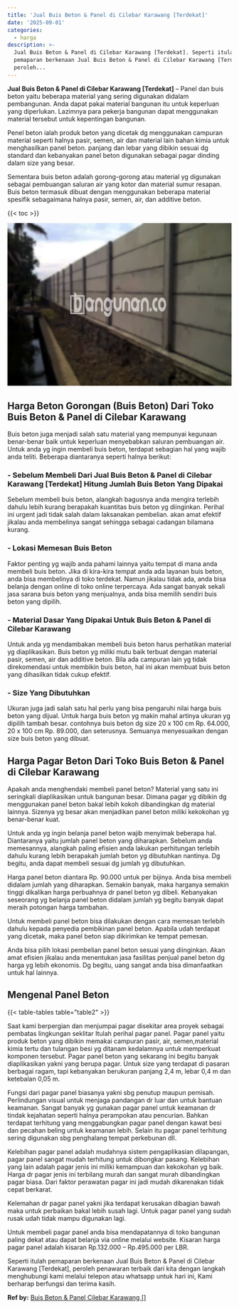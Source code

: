 ```yaml
---
title: 'Jual Buis Beton & Panel di Cilebar Karawang [Terdekat]'
date: '2025-09-01'
categories:
  - harga
description: >-
  Jual Buis Beton & Panel di Cilebar Karawang [Terdekat]. Seperti itulah
  pemaparan berkenaan Jual Buis Beton & Panel di Cilebar Karawang [Terdekat],
  peroleh...
---
```


**Jual Buis Beton & Panel di Cilebar Karawang \[Terdekat\]** – Panel dan buis beton yaitu beberapa material yang sering digunakan didalam pembangunan. Anda dapat pakai material bangunan itu untuk keperluan yang diperlukan. Lazimnya para pekerja bangunan dapat menggunakan material tersebut untuk kepentingan bangunan.

Penel beton ialah produk beton yang dicetak dg menggunakan campuran material seperti halnya pasir, semen, air dan material lain bahan kimia untuk menghasilkan panel beton. panjang dan lebar yang dibikin sesuai dg standard dan kebanyakan panel beton digunakan sebagai pagar dinding dalam size yang besar.

Sementara buis beton adalah gorong-gorong atau material yg digunakan sebagai pembuangan saluran air yang kotor dan material sumur resapan. Buis beton termasuk dibuat dengan menggunakan beberapa material spesifik sebagaimana halnya pasir, semen, air, dan additive beton.

{{< toc >}}

![Jual Buis Beton & Panel di Cilebar Karawang [Terdekat]](/images/jual-panel-buis-beton-murah-46.png)

## Harga Beton Gorongan (Buis Beton) Dari Toko Buis Beton & Panel di Cilebar Karawang

Buis beton juga menjadi salah satu material yang mempunyai kegunaan benar-benar baik untuk keperluan menyebabkan saluran pembuangan air. Untuk anda yg ingin membeli buis beton, terdapat sebagian hal yang wajib anda teliti. Beberapa diantaranya seperti halnya berikut:

### \- Sebelum Membeli Dari Jual Buis Beton & Panel di Cilebar Karawang \[Terdekat\] Hitung Jumlah Buis Beton Yang Dipakai

Sebelum membeli buis beton, alangkah bagusnya anda mengira terlebih dahulu lebih kurang berapakah kuantitas buis beton yg diinginkan. Perihal ini urgent jadi tidak salah dalam laksanakan pembelian. akan amat efektif jikalau anda membelinya sangat sehingga sebagai cadangan bilamana kurang.

### \- Lokasi Memesan Buis Beton

Faktor penting yg wajib anda pahami lainnya yaitu tempat di mana anda membeli buis beton. Jika di kira-kira tempat anda ada layanan buis beton, anda bisa membelinya di toko terdekat. Namun jikalau tidak ada, anda bisa belanja dengan online di toko online terpercaya. Ada sangat banyak sekali jasa sarana buis beton yang menjualnya, anda bisa memilih sendiri buis beton yang dipilih.

### \- Material Dasar Yang Dipakai Untuk Buis Beton & Panel di Cilebar Karawang

Untuk anda yg mendambakan membeli buis beton harus perhatikan material yg diaplikasikan. Buis beton yg miliki mutu baik terbuat dengan material pasir, semen, air dan additive beton. Bila ada campuran lain yg tidak direkomendasi untuk membikin buis beton, hal ini akan membuat buis beton yang dihasilkan tidak cukup efektif.

### \- Size Yang Dibutuhkan

Ukuran juga jadi salah satu hal perlu yang bisa pengaruhi nilai harga buis beton yang dijual. Untuk harga buis beton yg makin mahal artinya ukuran yg dipilih tambah besar. contohnya buis beton dg size 20 x 100 cm Rp. 64.000, 20 x 100 cm Rp. 89.000, dan seterusnya. Semuanya menyesuaikan dengan size buis beton yang dibuat.

## Harga Pagar Beton Dari Toko Buis Beton & Panel di Cilebar Karawang

Apakah anda menghendaki membeli panel beton? Material yang satu ini seringkali diaplikasikan untuk bangunan besar. Dimana pagar yg dibikin dg menggunakan panel beton bakal lebih kokoh dibandingkan dg material lainnya. Sizenya yg besar akan menjadikan panel beton miliki kekokohan yg benar-benar kuat.

Untuk anda yg ingin belanja panel beton wajib menyimak beberapa hal. Diantaranya yaitu jumlah panel beton yang diharapkan. Sebelum anda memesannya, alangkah paling efisien anda lakukan perhitungan terlebih dahulu kurang lebih berapakah jumlah beton yg dibutuhkan nantinya. Dg begitu, anda dapat membeli sesuai dg jumlah yg dibutuhkan.

Harga panel beton diantara Rp. 90.000 untuk per bijinya. Anda bisa membeli didalam jumlah yang diharapkan. Semakin banyak, maka harganya semakin tinggi dikalikan harga perbuahnya dr panel beton yg dibeli. Kebanyakan seseorang yg belanja panel beton didalam jumlah yg begitu banyak dapat meraih potongan harga tambahan.

Untuk membeli panel beton bisa dilakukan dengan cara memesan terlebih dahulu kepada penyedia pembikinan panel beton. Apabila udah terdapat yang dicetak, maka panel beton siap dikirimkan ke tempat pemesan.

Anda bisa pilih lokasi pembelian panel beton sesuai yang diinginkan. Akan amat efisien jikalau anda menentukan jasa fasilitas penjual panel beton dg harga yg lebih ekonomis. Dg begitu, uang sangat anda bisa dimanfaatkan untuk hal lainnya.

## Mengenal Panel Beton

{{< table-tables table="table2" >}}

Saat kami berpergian dan menjumpai pagar disekitar area proyek sebagai pembatas lingkungan seklitar Itulah perihal pagar panel. Pagar panel yaitu produk beton yang dibikin memakai campuran pasir, air, semen,material kimia tertu dan tulangan besi yg ditanam kedalamnya untuk memperkuat komponen tersebut. Pagar panel beton yang sekarang ini begitu banyak diaplikasikan yakni yang berupa pagar. Untuk size yang terdapat di pasaran berbagai ragam, tapi kebanyakan berukuran panjang 2,4 m, lebar 0,4 m dan ketebalan 0,05 m.

Fungsi dari pagar panel biasanya yakni sbg penutup maupun pemisah. Perlindungan visual untuk menjaga pandangan dr luar dan untuk bantuan keamanan. Sangat banyak yg gunakan pagar panel untuk keamanan dr tindak kejahatan seperti halnya perampokan atau pencurian. Bahkan terdapat terhitung yang menggabungkan pagar panel dengan kawat besi dan pecahan beling untuk keamanan lebih. Selain itu pagar panel terhitung sering digunakan sbg penghalang tempat perkebunan dll.

Kelebihan pagar panel adalah mudahnya sistem pengaplikasian dilapangan, pagar panel sangat mudah terhitung untuk dibongkar pasang. Kelebihan yang lain adalah pagar jenis ini miliki kemampuan dan kekokohan yg baik. Harga dr pagar jenis ini terbilang murah dan sangat murah dibandingkan pagar biasa. Dari faktor perawatan pagar ini jadi mudah dikarenakan tidak cepat berkarat.

Kelemahan dr pagar panel yakni jika terdapat kerusakan dibagian bawah maka untuk perbaikan bakal lebih susah lagi. Untuk pagar panel yang sudah rusak udah tidak mampu digunakan lagi.

Untuk membeli pagar panel anda bisa mendapatannya di toko bangunan paling dekat atau dapat belanja via online melalui website. Kisaran harga pagar panel adalah kisaran Rp.132.000 – Rp.495.000 per LBR.

Seperti itulah pemaparan berkenaan Jual Buis Beton & Panel di Cilebar Karawang \[Terdekat\], peroleh penawaran terbaik dari kita dengan langkah menghubungi kami melalui telepon atau whatsapp untuk hari ini, Kami berharap berfungsi dan terima kasih.

**Ref by:** [Buis Beton & Panel Cilebar Karawang []](https://id.wikipedia.org/wiki/Buis)
